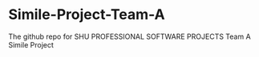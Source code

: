 # Simile-Project-Team-A
The github repo for SHU PROFESSIONAL SOFTWARE PROJECTS Team A Simile Project 
